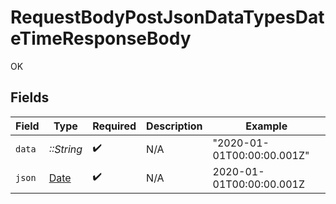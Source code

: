 # RequestBodyPostJsonDataTypesDateTimeResponseBody

OK


## Fields

| Field                                                                | Type                                                                 | Required                                                             | Description                                                          | Example                                                              |
| -------------------------------------------------------------------- | -------------------------------------------------------------------- | -------------------------------------------------------------------- | -------------------------------------------------------------------- | -------------------------------------------------------------------- |
| `data`                                                               | *::String*                                                           | :heavy_check_mark:                                                   | N/A                                                                  | "2020-01-01T00:00:00.001Z"                                           |
| `json`                                                               | [Date](https://ruby-doc.org/stdlib-2.6.1/libdoc/date/rdoc/Date.html) | :heavy_check_mark:                                                   | N/A                                                                  | 2020-01-01T00:00:00.001Z                                             |